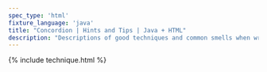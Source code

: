 ```yaml
---
spec_type: 'html'
fixture_language: 'java'
title: "Concordion | Hints and Tips | Java + HTML"
description: "Descriptions of good techniques and common smells when writing specifications with examples. While aimed at Concordion, the techniques and smells are applicable to other tools such as Cucumber, JBehave, Fitnesse."
---
```


{% include technique.html %}
